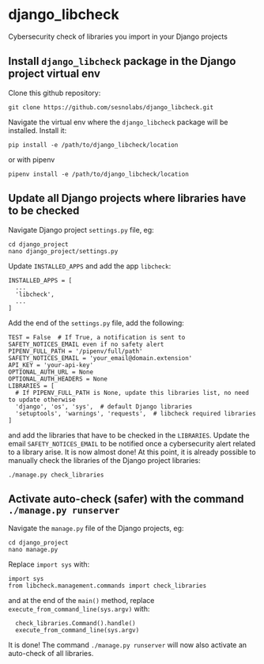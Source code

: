 # django_libcheck
Cybersecurity check of libraries you import in your Django projects
## Install `django_libcheck` package in the Django project virtual env
Clone this github repository:
  ```
git clone https://github.com/sesnolabs/django_libcheck.git
  ```
Navigate the virtual env where the `django_libcheck` package will be installed.
Install it:
  ```
pip install -e /path/to/django_libcheck/location
  ```
or with pipenv
  ```
pipenv install -e /path/to/django_libcheck/location
  ```
## Update all Django projects where libraries have to be checked
Navigate Django project `settings.py` file, eg:
  ```
cd django_project
nano django_project/settings.py
  ```
Update `INSTALLED_APPS` and add the app `libcheck`:
  ```
INSTALLED_APPS = [
    ...
    'libcheck',
    ...
]
  ```
Add the end of the `settings.py` file, add the following:
  ```
TEST = False  # If True, a notification is sent to SAFETY_NOTICES_EMAIL even if no safety alert
PIPENV_FULL_PATH = '/pipenv/full/path'
SAFETY_NOTICES_EMAIL = 'your_email@domain.extension'
API_KEY = 'your-api-key'
OPTIONAL_AUTH_URL = None
OPTIONAL_AUTH_HEADERS = None
LIBRARIES = [
    # If PIPENV_FULL_PATH is None, update this libraries list, no need to update otherwise
    'django', 'os', 'sys',  # default Django libraries
    'setuptools', 'warnings', 'requests',  # libcheck required libraries
]

  ```
and add the libraries that have to be checked in the `LIBRARIES`.
Update the email `SAFETY_NOTICES_EMAIL` to be notified once a cybersecurity alert related to a library arise.
It is now almost done!
At this point, it is already possible to manually check the libraries of the Django project libraries:
  ```
./manage.py check_libraries
  ```
## Activate auto-check (safer) with the command `./manage.py runserver`
Navigate the `manage.py` file of the Django projects, eg:
  ```
cd django_project
nano manage.py
  ```
Replace `import sys` with:
  ```
import sys
from libcheck.management.commands import check_libraries
  ```
and at the end of the `main()` method, replace `execute_from_command_line(sys.argv)` with:
  ```
    check_libraries.Command().handle()
    execute_from_command_line(sys.argv)
  ```
It is done!
The command `./manage.py runserver` will now also activate an auto-check of all libraries.
